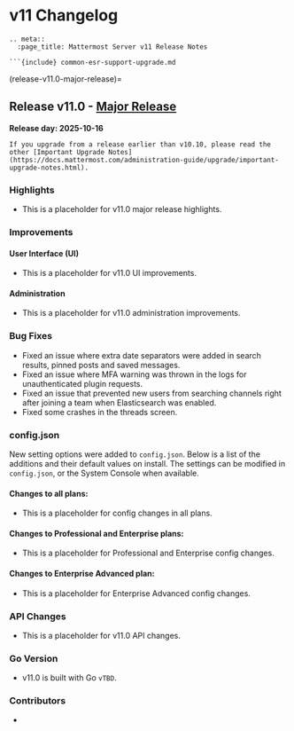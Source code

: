 # v11 Changelog

```{eval-rst}
.. meta::
  :page_title: Mattermost Server v11 Release Notes
```

```{Important}
```{include} common-esr-support-upgrade.md
```

(release-v11.0-major-release)=
## Release v11.0 - [Major Release](https://docs.mattermost.com/product-overview/release-policy.html#release-types)

**Release day: 2025-10-16**

```{Important}
If you upgrade from a release earlier than v10.10, please read the other [Important Upgrade Notes](https://docs.mattermost.com/administration-guide/upgrade/important-upgrade-notes.html).
```

### Highlights
 - This is a placeholder for v11.0 major release highlights.

### Improvements

#### User Interface (UI)
 - This is a placeholder for v11.0 UI improvements.

#### Administration
 - This is a placeholder for v11.0 administration improvements.

### Bug Fixes
 - Fixed an issue where extra date separators were added in search results, pinned posts and saved messages.
 - Fixed an issue where MFA warning was thrown in the logs for unauthenticated plugin requests.
 - Fixed an issue that prevented new users from searching channels right after joining a team when Elasticsearch was enabled.
 - Fixed some crashes in the threads screen. 

### config.json
New setting options were added to ``config.json``. Below is a list of the additions and their default values on install. The settings can be modified in ``config.json``, or the System Console when available.

#### Changes to all plans:
 - This is a placeholder for config changes in all plans.

#### Changes to Professional and Enterprise plans: 
 - This is a placeholder for Professional and Enterprise config changes.

#### Changes to Enterprise Advanced plan: 
 - This is a placeholder for Enterprise Advanced config changes.

### API Changes
 - This is a placeholder for v11.0 API changes.

### Go Version
 - v11.0 is built with Go ``vTBD``.

### Contributors
 - 
